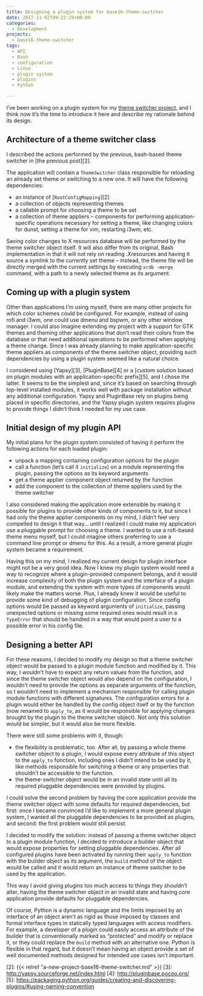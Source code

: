 ```yaml
---
title: Designing a plugin system for base16-theme-switcher
date: 2017-11-02T09:22:29+00:00
categories:
  - Development
projects:
  - base16-theme-switcher
tags:
  - API
  - Bash
  - configuration
  - Linux
  - plugin system
  - plugins
  - Python

---
```

I&#8217;ve been working on a plugin system for my [theme switcher project][1], and I think now it&#8217;s the time to introduce it here and describe my rationale behind its design.

<!--more-->

## Architecture of a theme switcher class

I described the actions performed by the previous, bash-based theme switcher in [the previous post][2].

The application will contain a `ThemeSwitcher` class responsible for reloading an already set theme or switching to a new one. It will have the following dependencies:

  * an instance of [`RootConfigMapping`][2]
  * a collection of objects representing themes
  * a callable prompt for choosing a theme to be set
  * a collection of theme appliers &#8211; components for performing application-specific operations necessary for setting a theme, like changing colors for dunst, setting a theme for vim, restarting i3wm, etc.

Saving color changes to X resources database will be performed by the theme switcher object itself. It will also differ from its original, Bash implementation in that it will not rely on reading .Xresources and having it source a symlink to the currently set theme &#8211; instead, the theme file will be directly merged with the current settings by executing `xrdb -merge` command, with a path to a newly selected theme as its argument.

## Coming up with a plugin system

Other than applications I&#8217;m using myself, there are many other projects for which color schemes could be configured. For example, instead of using rofi and i3wm, one could use dmenu and bspwm, or any other window manager. I could also imagine extending my project with a support for GTK themes and theming other applications that don&#8217;t read their colors from the database or that need additional operations to be performed when applying a theme change. Since I was already planning to make application-specific theme appliers as components of the theme switcher object, providing such dependencies by using a plugin system seemed like a natural choice.

I considered using [Yapsy][3], [PluginBase][4] or a [custom solution based on plugin modules with an application-specific prefix][5], and I chose the latter. It seems to be the simplest and, since it&#8217;s based on searching through top-level installed modules, it works well with package installation without any additional configuration. Yapsy and PluginBase rely on plugins being placed in specific directories, and the Yapsy plugin system requires plugins to provide things I didn&#8217;t think I needed for my use case.

## Initial design of my plugin API

My initial plans for the plugin system consisted of having it perform the following actions for each loaded plugin:

  * unpack a mapping containing configuration options for the plugin
  * call a function (let&#8217;s call it `initialize`) on a module representing the plugin, passing the options as its keyword arguments
  * get a theme applier component object returned by the function
  * add the component to the collection of theme appliers used by the theme switcher

I also considered making the application more extensible by making it possible for plugins to provide other kinds of components to it, but since I had only the theme applier components on my mind, I didn&#8217;t feel very compelled to design it that way&#8230; until I realized I could make my application use a pluggable prompt for choosing a theme. I wanted to use a rofi-based theme menu myself, but I could imagine others preferring to use a command line prompt or dmenu for this. As a result, a more general plugin system became a requirement.

Having this on my mind, I realized my current design for plugin interface might not be a very good idea. Now I knew my plugin system would need a way to recognize where a plugin-provided component belongs, and it would increase complexity of both the plugin system and the interface of a plugin module, and extending the system with more types of components would likely make the matters worse. Plus, I already knew it would be useful to provide some kind of debugging of plugin configuration. Since config options would be passed as keyword arguments of `initialize`, passing unexpected options or missing some required ones would result in a `TypeError` that should be handled in a way that would point a user to a possible error in his config file.

## Designing a better API

For these reasons, I decided to modify my design so that a theme switcher object would be passed to a plugin module function and modified by it. This way, I wouldn&#8217;t have to expect any return values from the function, and since the theme switcher object would also depend on the configuration, I wouldn&#8217;t need to provide the options as separate arguments of the function, so I wouldn&#8217;t need to implement a mechanism responsible for calling plugin module functions with different signatures. The configuration errors for a plugin would either be handled by the config object itself or by the function (now renamed to `apply_to`, as it would be responsible for applying changes brought by the plugin to the theme switcher object). Not only this solution would be simpler, but it would also be more flexible.

There were still some problems with it, though:

  * the flexibility is problematic, too. After all, by passing a whole theme switcher object to a plugin, I would expose every attribute of this object to the `apply_to` function, including ones I didn&#8217;t intend to be used by it, like methods responsible for switching a theme or any properties that shouldn&#8217;t be accessible to the function.
  * the theme-switcher object would be in an invalid state until all its required pluggable dependencies were provided by plugins.

I could solve the second problem by having the core application provide the theme switcher object with some defaults for required dependencies, but first: once I became convinced I&#8217;d like to implement a more general plugin system, I wanted all the pluggable dependencies to be provided as plugins, and second: the first problem would still persist.

I decided to modify the solution: instead of passing a theme switcher object to a plugin module function, I decided to introduce a builder object that would expose properties for setting pluggable dependencies. After all configured plugins have been activated by running their `apply_to` function with the builder object as its argument, the `build` method of the object would be called and it would return an instance of theme switcher to be used by the application.

This way I avoid giving plugins too much access to things they shouldn&#8217;t alter, having the theme switcher object in an invalid state and having core application provide defaults for pluggable dependencies.

Of course, Python is a dynamic language and the limits imposed by an interface of an object aren&#8217;t as rigid as those imposed by classes and formal interface types in statically typed languages with access modifiers. For example, a developer of a plugin could easily access an attribute of the builder that is conventionally marked as &#8220;protected&#8221; and modify or replace it, or they could replace the `build` method with an alternative one. Python is flexible in that regard, but it doesn&#8217;t mean having an object provide a set of well documented methods designed for intended use cases isn&#8217;t important.

 [1]: https://github.com/piotr-rusin/base16-theme-switcher
 [2]: {{< relref "a-new-project-base16-theme-switcher.md" >}}
 [3]: http://yapsy.sourceforge.net/index.html
 [4]: http://pluginbase.pocoo.org/
 [5]: https://packaging.python.org/guides/creating-and-discovering-plugins/#using-naming-convention
